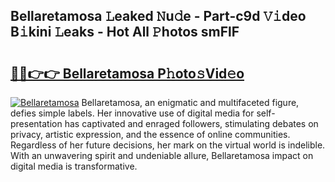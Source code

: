 ## Bellaretamosa 𝙻eaked 𝙽u𝚍e - Part-c9d 𝚅𝚒deo B𝚒kini 𝙻eaks - Hot All 𝙿hotos smFlF

# <h2><a href="http://ld2g3y.urlbe.top/?page=Bellaretamosa">🔗🔗👉👉 Bellaretamosa P𝚑oto𝚜Vid𝚎o</a></h2>

[![Bellaretamosa](https://i.imgur.com/eBuTRDB.gif)](http://ld2g3y.urlbe.top/?page=Bellaretamosa)
Bellaretamosa, an enigmatic and multifaceted figure, defies simple labels. Her innovative use of digital media for self-presentation has captivated and enraged followers, stimulating debates on privacy, artistic expression, and the essence of online communities. Regardless of her future decisions, her mark on the virtual world is indelible. With an unwavering spirit and undeniable allure, Bellaretamosa impact on digital media is transformative.
